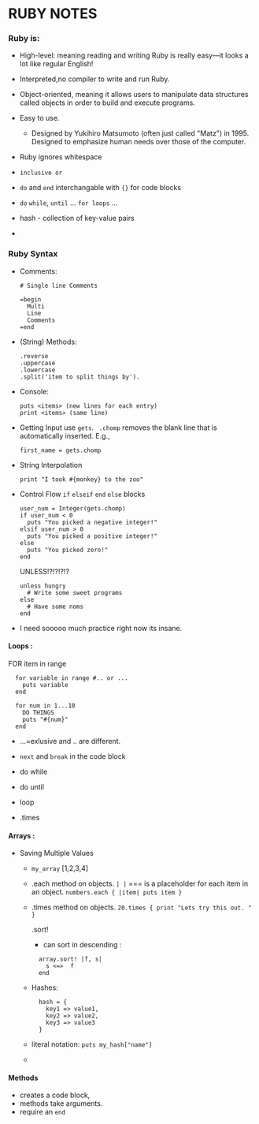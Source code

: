 # RUBY NOTES


### Ruby is:
* High-level:  meaning reading and writing Ruby is really easy—it looks a lot like regular English!
* Interpreted,no compiler to write and run Ruby.
* Object-oriented, meaning it allows users to manipulate data structures called objects in order to build and execute programs.
* Easy to use. 
  * Designed by Yukihiro Matsumoto (often just called "Matz") in 1995. Designed to emphasize human needs over those of the computer.

* Ruby ignores whitespace

* `inclusive or` 
* `do` and `end` interchangable with `{}` for code blocks
*  `do` `while`, `until`  ... `for loops` ... 
*   hash - collection of key-value pairs
* 


### Ruby Syntax
- Comments: 
  ```
  # Single line Comments
    
  =begin
    Multi
    Line
    Comments
  =end
  ```
- (String) Methods: 
  ```
  .reverse
  .uppercase
  .lowercase
  .split('item to split things by').
  ```
- Console:
  ```
  puts <items> (new lines for each entry)
  print <items> (same line)
  ```
- Getting Input
  use `gets`. ` .chomp` removes the blank line that is automatically inserted. E.g.,
  ```
  first_name = gets.chomp
  ```
- String Interpolation
  ```
  print "I took #{monkey} to the zoo"
  ```
- Control Flow
  `if` `elseif` `end` `else` blocks
  ```
  user_num = Integer(gets.chomp)
  if user_num < 0
    puts "You picked a negative integer!"
  elsif user_num > 0
    puts "You picked a positive integer!"
  else
    puts "You picked zero!"
  end
  ```
  UNLESS!?!?!?!?
  ```
  unless hungry
    # Write some sweet programs
  else
    # Have some noms
  end
  ```
- I need sooooo much practice right now its insane. 
#### Loops : 
  FOR item in range
  ```
    for variable in range #.. or ...
      puts variable
    end

    for num in 1...10
      DO THINGS
      puts "#{num}"
    end
  ```
  - ...=exlusive and .. are different. 
  - `next` and `break` in the code block
  
  - do while
  - do until
  - loop
  
  - .times

#### Arrays :
- Saving Multiple Values
  - `my_array` [1,2,3,4]

  - .each method on objects. `| |` === is a placeholder for each item in an object.
    `numbers.each { |item| puts item }`

  - .times method on objects. 
    `20.times { print "Lets try this out. " }`

    .sort!
    - can sort in descending : 
    ```
      array.sort! |f, s| 
        s <=>  f
      end  
    ```

  - Hashes: 
    ```
      hash = {
        key1 => value1,
        key2 => value2,
        key3 => value3
      }
    ```
  - literal notation: `puts my_hash["name"]`
  - 

#### Methods
  - creates a code block, 
  - methods take arguments. 
  - require an `end`

